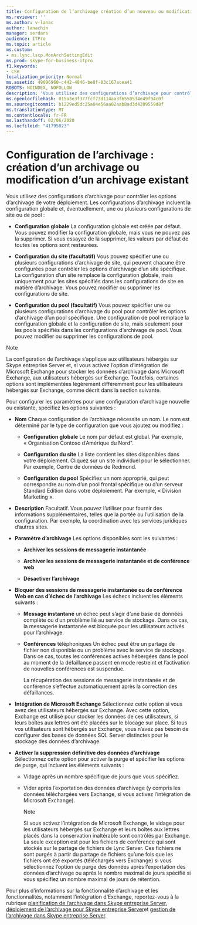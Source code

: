 ```yaml
---
title: Configuration de l’archivage création d’un nouveau ou modification existant
ms.reviewer: ''
ms.author: v-lanac
author: lanachin
manager: serdars
audience: ITPro
ms.topic: article
ms.custom:
- ms.lync.lscp.MonArchSettingEdit
ms.prod: skype-for-business-itpro
f1.keywords:
- CSH
localization_priority: Normal
ms.assetid: 49096960-c442-4846-be8f-03c167acea41
ROBOTS: NOINDEX, NOFOLLOW
description: 'Vous utilisez des configurations d’archivage pour contrôler les options d’archivage de votre déploiement. Les configurations d’archivage incluent la configuration globale et, éventuellement, une ou plusieurs configurations de site ou de pool :'
ms.openlocfilehash: 015a3e3f377fcf73d114aa3f6550534e49f94c0f
ms.sourcegitcommit: b1229ed5dc25a04e56aa02aab8ad3d4209559d8f
ms.translationtype: MT
ms.contentlocale: fr-FR
ms.lasthandoff: 02/06/2020
ms.locfileid: "41795023"
---
```

# <a name="archiving-configuration-create-new-or-edit-existing"></a>Configuration de l’archivage : création d’un archivage ou modification d’un archivage existant
 
Vous utilisez des configurations d’archivage pour contrôler les options d’archivage de votre déploiement. Les configurations d’archivage incluent la configuration globale et, éventuellement, une ou plusieurs configurations de site ou de pool :
  
- **Configuration globale** La configuration globale est créée par défaut. Vous pouvez modifier la configuration globale, mais vous ne pouvez pas la supprimer. Si vous essayez de la supprimer, les valeurs par défaut de toutes les options sont restaurées.
    
- **Configuration du site (facultatif)** Vous pouvez spécifier une ou plusieurs configurations d’archivage de site, qui peuvent chacune être configurées pour contrôler les options d’archivage d’un site spécifique. La configuration d’un site remplace la configuration globale, mais uniquement pour les sites spécifiés dans les configurations de site en matière d’archivage. Vous pouvez modifier ou supprimer les configurations de site.
    
- **Configuration du pool (facultatif)** Vous pouvez spécifier une ou plusieurs configurations d’archivage du pool pour contrôler les options d’archivage d’un pool spécifique. Une configuration de pool remplace la configuration globale et la configuration de site, mais seulement pour les pools spécifiés dans les configurations d’archivage de pool. Vous pouvez modifier ou supprimer les configurations de pool.
    
> [!NOTE]
> La configuration de l’archivage s’applique aux utilisateurs hébergés sur Skype entreprise Server et, si vous activez l’option d’intégration de Microsoft Exchange pour stocker les données d’archivage dans Microsoft Exchange, aux utilisateurs hébergés sur Exchange. Toutefois, certaines options sont implémentées légèrement différemment pour les utilisateurs hébergés sur Exchange, comme décrit dans la section suivante. 
  
Pour configurer les paramètres pour une configuration d’archivage nouvelle ou existante, spécifiez les options suivantes :
- **Nom** Chaque configuration de l’archivage nécessite un nom. Le nom est déterminé par le type de configuration que vous ajoutez ou modifiez :
    
  - **Configuration globale** Le nom par défaut est global. Par exemple, « Organisation Contoso d’Amérique du Nord".
    
  - **Configuration du site** La liste contient les sites disponibles dans votre déploiement. Cliquez sur un site individuel pour le sélectionner. Par exemple, Centre de données de Redmond.
    
  - **Configuration du pool** Spécifiez un nom approprié, qui peut correspondre au nom d’un pool frontal spécifique ou d’un serveur Standard Edition dans votre déploiement. Par exemple, « Division Marketing ».
    
- **Description** Facultatif. Vous pouvez l’utiliser pour fournir des informations supplémentaires, telles que la portée ou l’utilisation de la configuration. Par exemple, la coordination avec les services juridiques d’autres sites.
    
- **Paramètre d’archivage** Les options disponibles sont les suivantes :
    
  - **Archiver les sessions de messagerie instantanée**
    
  - **Archiver les sessions de messagerie instantanée et de conférence web**
    
  - **Désactiver l’archivage**
    
- **Bloquer des sessions de messagerie instantanée ou de conférence Web en cas d’échec de l’archivage** Les échecs incluent les éléments suivants :
    
  - **Message instantané** un échec peut s’agir d’une base de données complète ou d’un problème lié au service de stockage. Dans ce cas, la messagerie instantanée est bloquée pour les utilisateurs activés pour l’archivage.
    
  - **Conférences** téléphoniques Un échec peut être un partage de fichier non disponible ou un problème avec le service de stockage. Dans ce cas, toutes les conférences actives hébergées dans le pool au moment de la défaillance passent en mode restreint et l’activation de nouvelles conférences est suspendue.
    
    La récupération des sessions de messagerie instantanée et de conférence s’effectue automatiquement après la correction des défaillances.
    
- **Intégration de Microsoft Exchange** Sélectionnez cette option si vous avez des utilisateurs hébergés sur Exchange. Avec cette option, Exchange est utilisé pour stocker les données de ces utilisateurs, si leurs boîtes aux lettres ont été placées sur le blocage sur place. Si tous vos utilisateurs sont hébergés sur Exchange, vous n’avez pas besoin de configurer des bases de données SQL Server distinctes pour le stockage des données d’archivage.
    
- **Activer la suppression définitive des données d’archivage** Sélectionnez cette option pour activer la purge et spécifier les options de purge, qui incluent les éléments suivants :
    
  - Vidage après un nombre spécifique de jours que vous spécifiez.
    
  - Vider après l’exportation des données d’archivage (y compris les données téléchargées vers Exchange, si vous activez l’intégration de Microsoft Exchange).
    
    > [!NOTE]
    > Si vous activez l’intégration de Microsoft Exchange, le vidage pour les utilisateurs hébergés sur Exchange et leurs boîtes aux lettres placés dans la conservation inaltérable sont contrôlés par Exchange. La seule exception est pour les fichiers de conférence qui sont stockés sur le partage de fichiers de Lync Server. Ces fichiers ne sont purgés à partir du partage de fichiers qu’une fois que les fichiers ont été exportés (téléchargés vers Exchange) si vous sélectionnez l’option de purge des données après l’exportation des données d’archivage ou après le nombre maximal de jours spécifié si vous spécifiez un nombre maximal de jours de rétention. 
  
Pour plus d’informations sur la fonctionnalité d’archivage et les fonctionnalités, notamment l’intégration d’Exchange, reportez-vous à la rubrique [planification de l’archivage dans Skype entreprise Server](../../../plan-your-deployment/archiving/archiving.md), [déploiement de l’archivage pour Skype entreprise Server](../../../deploy/deploy-archiving/deploy-archiving.md)et [gestion de l’archivage dans Skype entreprise Server](../../../manage/archiving/archiving.md).

